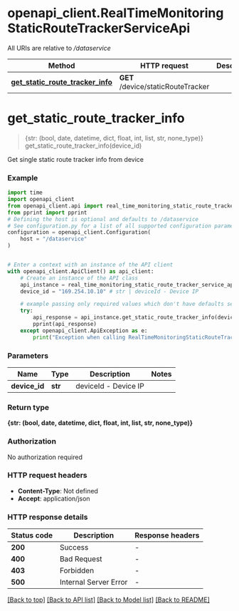 # openapi_client.RealTimeMonitoringStaticRouteTrackerServiceApi

All URIs are relative to */dataservice*

Method | HTTP request | Description
------------- | ------------- | -------------
[**get_static_route_tracker_info**](RealTimeMonitoringStaticRouteTrackerServiceApi.md#get_static_route_tracker_info) | **GET** /device/staticRouteTracker | 


# **get_static_route_tracker_info**
> {str: (bool, date, datetime, dict, float, int, list, str, none_type)} get_static_route_tracker_info(device_id)



Get single static route tracker info from device

### Example


```python
import time
import openapi_client
from openapi_client.api import real_time_monitoring_static_route_tracker_service_api
from pprint import pprint
# Defining the host is optional and defaults to /dataservice
# See configuration.py for a list of all supported configuration parameters.
configuration = openapi_client.Configuration(
    host = "/dataservice"
)


# Enter a context with an instance of the API client
with openapi_client.ApiClient() as api_client:
    # Create an instance of the API class
    api_instance = real_time_monitoring_static_route_tracker_service_api.RealTimeMonitoringStaticRouteTrackerServiceApi(api_client)
    device_id = "169.254.10.10" # str | deviceId - Device IP

    # example passing only required values which don't have defaults set
    try:
        api_response = api_instance.get_static_route_tracker_info(device_id)
        pprint(api_response)
    except openapi_client.ApiException as e:
        print("Exception when calling RealTimeMonitoringStaticRouteTrackerServiceApi->get_static_route_tracker_info: %s\n" % e)
```


### Parameters

Name | Type | Description  | Notes
------------- | ------------- | ------------- | -------------
 **device_id** | **str**| deviceId - Device IP |

### Return type

**{str: (bool, date, datetime, dict, float, int, list, str, none_type)}**

### Authorization

No authorization required

### HTTP request headers

 - **Content-Type**: Not defined
 - **Accept**: application/json


### HTTP response details

| Status code | Description | Response headers |
|-------------|-------------|------------------|
**200** | Success |  -  |
**400** | Bad Request |  -  |
**403** | Forbidden |  -  |
**500** | Internal Server Error |  -  |

[[Back to top]](#) [[Back to API list]](../README.md#documentation-for-api-endpoints) [[Back to Model list]](../README.md#documentation-for-models) [[Back to README]](../README.md)

